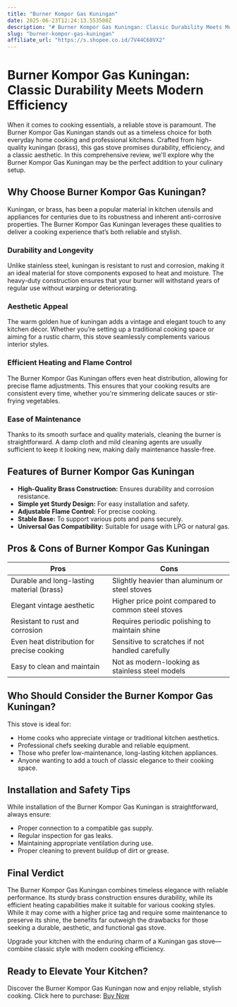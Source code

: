 ```yaml
---
title: "Burner Kompor Gas Kuningan"
date: 2025-06-23T12:24:13.553508Z
description: "# Burner Kompor Gas Kuningan: Classic Durability Meets Modern Efficiency..."
slug: "burner-kompor-gas-kuningan"
affiliate_url: "https://s.shopee.co.id/7V44C68VX2"
---
```

# Burner Kompor Gas Kuningan: Classic Durability Meets Modern Efficiency

When it comes to cooking essentials, a reliable stove is paramount. The Burner Kompor Gas Kuningan stands out as a timeless choice for both everyday home cooking and professional kitchens. Crafted from high-quality kuningan (brass), this gas stove promises durability, efficiency, and a classic aesthetic. In this comprehensive review, we'll explore why the Burner Kompor Gas Kuningan may be the perfect addition to your culinary setup.

## Why Choose Burner Kompor Gas Kuningan?

Kuningan, or brass, has been a popular material in kitchen utensils and appliances for centuries due to its robustness and inherent anti-corrosive properties. The Burner Kompor Gas Kuningan leverages these qualities to deliver a cooking experience that’s both reliable and stylish.

### Durability and Longevity

Unlike stainless steel, kuningan is resistant to rust and corrosion, making it an ideal material for stove components exposed to heat and moisture. The heavy-duty construction ensures that your burner will withstand years of regular use without warping or deteriorating.

### Aesthetic Appeal

The warm golden hue of kuningan adds a vintage and elegant touch to any kitchen décor. Whether you’re setting up a traditional cooking space or aiming for a rustic charm, this stove seamlessly complements various interior styles.

### Efficient Heating and Flame Control

The Burner Kompor Gas Kuningan offers even heat distribution, allowing for precise flame adjustments. This ensures that your cooking results are consistent every time, whether you're simmering delicate sauces or stir-frying vegetables.

### Ease of Maintenance

Thanks to its smooth surface and quality materials, cleaning the burner is straightforward. A damp cloth and mild cleaning agents are usually sufficient to keep it looking new, making daily maintenance hassle-free.

## Features of Burner Kompor Gas Kuningan

- **High-Quality Brass Construction:** Ensures durability and corrosion resistance.
- **Simple yet Sturdy Design:** For easy installation and safety.
- **Adjustable Flame Control:** For precise cooking.
- **Stable Base:** To support various pots and pans securely.
- **Universal Gas Compatibility:** Suitable for usage with LPG or natural gas.

## Pros & Cons of Burner Kompor Gas Kuningan

| Pros                                              | Cons                                              |
|---------------------------------------------------|---------------------------------------------------|
| Durable and long-lasting material (brass)       | Slightly heavier than aluminum or steel stoves |
| Elegant vintage aesthetic                       | Higher price point compared to common steel stoves |
| Resistant to rust and corrosion                 | Requires periodic polishing to maintain shine  |
| Even heat distribution for precise cooking    | Sensitive to scratches if not handled carefully|
| Easy to clean and maintain                     | Not as modern-looking as stainless steel models |

## Who Should Consider the Burner Kompor Gas Kuningan?

This stove is ideal for:

- Home cooks who appreciate vintage or traditional kitchen aesthetics.
- Professional chefs seeking durable and reliable equipment.
- Those who prefer low-maintenance, long-lasting kitchen appliances.
- Anyone wanting to add a touch of classic elegance to their cooking space.

## Installation and Safety Tips

While installation of the Burner Kompor Gas Kuningan is straightforward, always ensure:

- Proper connection to a compatible gas supply.
- Regular inspection for gas leaks.
- Maintaining appropriate ventilation during use.
- Proper cleaning to prevent buildup of dirt or grease.

## Final Verdict

The Burner Kompor Gas Kuningan combines timeless elegance with reliable performance. Its sturdy brass construction ensures durability, while its efficient heating capabilities make it suitable for various cooking styles. While it may come with a higher price tag and require some maintenance to preserve its shine, the benefits far outweigh the drawbacks for those seeking a durable, aesthetic, and functional gas stove.

Upgrade your kitchen with the enduring charm of a Kuningan gas stove—combine classic style with modern cooking efficiency.

## Ready to Elevate Your Kitchen? 

Discover the Burner Kompor Gas Kuningan now and enjoy reliable, stylish cooking. Click here to purchase: [Buy Now](https://s.shopee.co.id/7V44C68VX2)